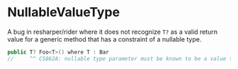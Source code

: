 # NullableValueType

A bug in resharper/rider where it does not recognize `T?` as a valid return value for a generic method that has a constraint of a nullable type.

```cs
public T? Foo<T>() where T : Bar
//     ^^ CS862A: nullable type parameter must be known to be a value type or non-nullable reference type.
```